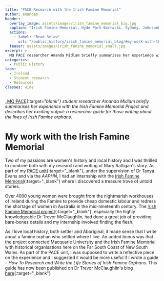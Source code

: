 ```yaml
---
title: "PACE Research with the Irish Famine Memorial"
author: amandam
header:
  overlay_image: assets/images/irish_famine_memorial_big.jpg
  caption: "Irish Famine Memorial, Hyde Park Barracks, Sydney. JohnsonL623, WikiCommons [CC BY-SA 3.0](https://creativecommons.org/licenses/by-sa/3.0/deed.en){:target="_blank"}."
  actions:
    - label: "Read Below"
      url: "/public_history/irish_famine_memorial_blog/#my-work-with-the-irish-famine-memorial"
  teaser: assets/images/irish_famine_memorial_small.jpg
excerpt: >
  MQ PACE researcher Amanda Midlam briefly summarises her experience with the Irish Famine Memorial Project and describes her exciting researcher guide
categories:
  - Public History
tags:
  - Ireland
  - Student research
  - Resources
classes: wide
---
```

_[MQ PACE](https://students.mq.edu.au/study/course/pace){:target="_blank"} student researcher Amanda Midlam briefly summarises her experience with the Irish Famine Memorial Project and describes her exciting output: a researcher guide for those writing about the lives of Irish Famine orphans._

# My work with the Irish Famine Memorial

Two of my passions are women's history and local history and I was thrilled to combine both with my research and writing of Mary Rattigan's story. As part of my [PACE unit](https://students.mq.edu.au/study/course/pace){:target="_blank"}, under the supervision of Dr Tanya Evans and via the _AAPHN_, I had an internship with the [Irish Famine Memorial](https://irishfaminememorial.org/){:target="_blank"} where I discovered a treasure trove of untold stories.

Over 4000 young women were brought from the nightmarish workhouses of Ireland during the Famine to provide cheap domestic labour and redress the shortage of women in Australia in the mid-nineteenth century. The [Irish Famine Memorial project](https://irishfaminememorial.org/){:target="_blank"}, especially the highly knowledgeable Dr Trevor McClaughlin, had done a great job of providing bare-bones details and my internship involved finding the flesh.

As I love local history, both settler and Aboriginal, it made sense that I write about a famine orphan who settled where I live. An added bonus was that the project connected Macquarie University and the Irish Famine Memorial with historical organisations here on the Far South Coast of New South Wales. As part of the PACE unit, I was supposed to write a reflective piece on the experience and I suggested it would be more useful if I wrote a guide &ndash; _How To Research and Write the Life Stories of Irish Famine Orphans_. This guide has now been published on Dr Trevor McClaughlin's blog [here](https://earlgreysfamineorphans.wordpress.com/author/trevo1/){:target="_blank"}
